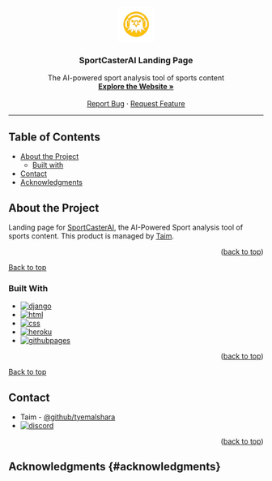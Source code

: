 <a name="readme-top"></a>

<div align="center">
  <div align="center">
    <img src="./sportcasterai-hero-logo.svg" alt="SportCasterAI Logo" width="70" height="70" />
  </div>
  <h3 align="center">SportCasterAI Landing Page</h3>
  <p align="center">
    The AI-powered sport analysis tool of sports content
    <br />
    <a href="https://tyemalshara.github.io/sportcasterai.de"><strong>Explore the Website »</strong></a>
    <br />
    <br />
    <a href="https://github.com/tyemalshara/sportcasterai.de/issues">Report Bug</a>
    ·
    <a href="https://github.com/tyemalshara/sportcasterai.de/issues">Request Feature</a>
  </p>
</div>

---

## Table of Contents

- [About the Project](#about-the-project)
  - [Built with](#built-with)  
- [Contact](#contact)
- [Acknowledgments](#acknowledgments)

## About the Project

Landing page for [SportCasterAI](https://tyemalshara.github.io/sportcasterai.de/), the AI-Powered Sport analysis tool of sports content. This product is managed by [Taim](https://github.com/tyemalshara).

<p align="right">(<a href="#readme-top">back to top</a>)</p>

[Back to top](#section) 

### Built With

- [![django][django]][django-url]
- [![html][html]][html-url]
- [![css][css]][css-url]
- [![heroku][heroku]][heroku-url]
- [![githubpages][githubpages]][githubpages-url]


<p align="right">(<a href="#readme-top">back to top</a>)</p>

[Back to top](#section) 

## Contact

- Taim - [@github/tyemalshara](https://github.com/tyemalshara)
- [![discord][discord]][discord-url]

<p align="right">(<a href="#readme-top">back to top</a>)</p>

[django]: https://img.shields.io/badge/Django-black?style=for-the-badge&logo=Django
[django-url]: https://www.djangoproject.com
[html]: https://img.shields.io/badge/HTML-black?style=for-the-badge&logo=html5
[html-url]: Https://html.spec.whatwg.org
[css]: https://img.shields.io/badge/css-black?style=for-the-badge&logo=css3
[css-url]: https://www.w3.org/Style/CSS
[heroku]: https://img.shields.io/badge/Heroku-purple?style=for-the-badge&logo=heroku
[heroku-url]: https://www.heroku.com/
[githubpages]: https://img.shields.io/badge/GitHub_Pages-blue?style=for-the-badge&logo=githubpages
[githubpages-url]: https://pages.github.com
[discord]: https://img.shields.io/badge/Discord-black?style=for-the-badge&logo=Discord
[discord-url]: https://discord.gg/s6P4jVMu7f



## Acknowledgments {#acknowledgments}
